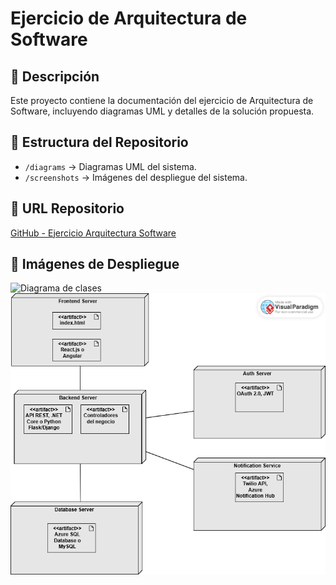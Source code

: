 # Ejercicio de Arquitectura de Software

## 📌 Descripción

Este proyecto contiene la documentación del ejercicio de Arquitectura de Software, incluyendo diagramas UML y detalles de la solución propuesta.

## 📂 Estructura del Repositorio

- `/diagrams` → Diagramas UML del sistema.
- `/screenshots` → Imágenes del despliegue del sistema.

## 🔗 URL Repositorio

[GitHub - Ejercicio Arquitectura Software](https://github.com/tu-usuario/Ejercicio-Arquitectura-Software)

## 📸 Imágenes de Despliegue

![Diagrama de clases](./screenshots/diagrama-clases.png)
![Diagrama de despliegue](./screenshots/diagrama-despliegue.png)
